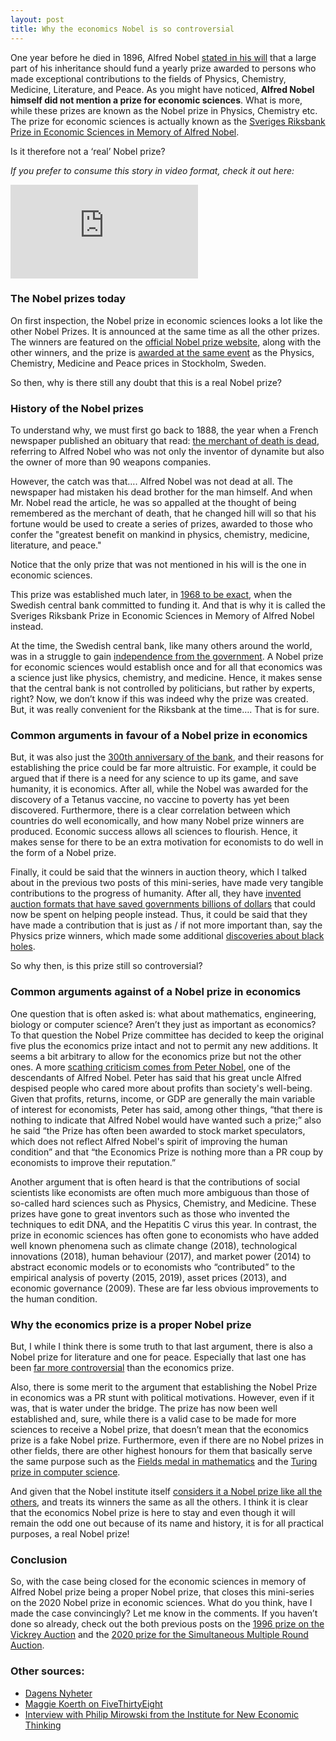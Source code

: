 ```yaml
---
layout: post
title: Why the economics Nobel is so controversial
---
```


One year before he died in 1896, Alfred Nobel [stated in his will](https://www.nobelprize.org/alfred-nobel/full-text-of-alfred-nobels-will-2/) that a large part of his inheritance should fund a yearly prize awarded to persons who made exceptional contributions to the fields of Physics, Chemistry, Medicine, Literature, and Peace. As you might have noticed, **Alfred Nobel himself did not mention a prize for economic sciences**. What is more, while these prizes are known as the Nobel prize in Physics, Chemistry etc. The prize for economic sciences is actually known as the [Sveriges Riksbank Prize in Economic Sciences in Memory of Alfred Nobel](https://www.nobelprize.org/prizes/uncategorized/did-you-know/).

Is it therefore not a ‘real’ Nobel prize?

*If you prefer to consume this story in video format, check it out here:*

<div class="video-container">
  <iframe src="https://www.youtube.com/embed/P1GvaYbfXHY" frameborder="0" allow="accelerometer; autoplay; encrypted-media; gyroscope; picture-in-picture" allowfullscreen></iframe>
</div>


### The Nobel prizes today

On first inspection, the Nobel prize in economic sciences looks a lot like the other Nobel Prizes. It is announced at the same time as all the other prizes. The winners are featured on the [official Nobel prize website](https://www.nobelprize.org/), along with the other winners, and the prize is [awarded at the same event](https://www.nobelprize.org/ceremonies/the-nobel-prize-award-ceremonies-and-banquets/) as the Physics, Chemistry, Medicine and Peace prices in Stockholm, Sweden.

So then, why is there still any doubt that this is a real Nobel prize?

### History of the Nobel prizes

To understand why, we must first go back to 1888, the year when a French newspaper published an obituary that read: [the merchant of death is dead](https://timesofindia.indiatimes.com/blogs/unheardshepherd/merchant-of-death-the-story-behind-the-nobel-prize/), referring to Alfred Nobel who was not only the inventor of dynamite but also the owner of more than 90 weapons companies.

However, the catch was that…. Alfred Nobel was not dead at all. The newspaper had mistaken his dead brother for the man himself. And when Mr. Nobel read the article, he was so appalled at the thought of being remembered as the merchant of death, that he changed hill will so that his fortune would be used to create a series of prizes, awarded to those who confer the "greatest benefit on mankind in physics, chemistry, medicine, literature, and peace."

Notice that the only prize that was not mentioned in his will is the one in economic sciences.

This prize was established much later, in [1968 to be exact](https://link.springer.com/chapter/10.1007/978-1-349-68398-7_52), when the Swedish central bank committed to funding it. And that is why it is called the Sveriges Riksbank Prize in Economic Sciences in Memory of Alfred Nobel instead.

At the time, the Swedish central bank, like many others around the world, was in a struggle to gain [independence from the government](https://www.dnb.nl/en/binaries/Working%20paper%20539_tcm47-350814.pdf). A Nobel prize for economic sciences would establish once and for all that economics was a science just like physics, chemistry, and medicine. Hence, it makes sense that the central bank is not controlled by politicians, but rather by experts, right? Now, we don’t know if this was indeed why the prize was created. But, it was really convenient for the Riksbank at the time…. That is for sure.

### Common arguments in favour of a Nobel prize in economics

But, it was also just the [300th anniversary of the bank](https://www.riksbank.se/en-gb/about-the-riksbank/history/historical-timeline/1900-1999/the-riksbank-celebrates-its-300th-jubilee-and-the-prize-in-economic-sciences-in-memory-of-alfred-nobel-is-established/), and their reasons for establishing the price could be far more altruistic. For example, it could be argued that if there is a need for any science to up its game, and save humanity, it is economics. After all, while the Nobel was awarded for the discovery of a Tetanus vaccine, no vaccine to poverty has yet been discovered.
Furthermore, there is a clear correlation between which countries do well economically, and how many Nobel prize winners are produced. Economic success allows all sciences to flourish. Hence, it makes sense for there to be an extra motivation for economists to do well in the form of a Nobel prize.

Finally, it could be said that the winners in auction theory, which I talked about in the previous two posts of this mini-series, have made very tangible contributions to the progress of humanity. After all, they have [invented auction formats that have saved governments billions of dollars](https://www.moneymacro.rocks/2020-10-28-auction-theory-2/) that could now be spent on helping people instead. Thus, it could be said that they have made a contribution that is just as / if not more important than, say the Physics prize winners, which made some additional [discoveries about black holes](https://www.nobelprize.org/prizes/physics/2020/press-release/).

So why then, is this prize still so controversial?

### Common arguments against of a Nobel prize in economics

One question that is often asked is: what about mathematics, engineering, biology or computer science? Aren’t they just as important as economics? To that question the Nobel Prize committee has decided to keep the original five plus the economics prize intact and not to permit any new additions. It seems a bit arbitrary to allow for the economics prize but not the other ones.
A more [scathing criticism comes from Peter Nobel](https://www.thelocal.se/20050928/2173), one of the descendants of Alfred Nobel. Peter has said that his great uncle Alfred despised people who cared more about profits than society's well-being. Given that profits, returns, income, or GDP are generally the main variable of interest for economists, Peter has said, among other things, “that there is nothing to indicate that Alfred Nobel would have wanted such a prize;” also he said “the Prize has often been awarded to stock market speculators, which does not reflect Alfred Nobel's spirit of improving the human condition” and that “the Economics Prize is nothing more than a PR coup by economists to improve their reputation.”

Another argument that is often heard is that the contributions of social scientists like economists are often much more ambiguous than those of so-called hard sciences such as Physics, Chemistry, and Medicine. These prizes have gone to great inventors such as those who invented the techniques to edit DNA, and the Hepatitis C virus this year. In contrast, the prize in economic sciences has often gone to economists who have added well known phenomena such as climate change (2018), technological innovations (2018), human behaviour (2017), and market power (2014) to abstract economic models or to economists who “contributed” to the empirical analysis of poverty (2015, 2019), asset prices (2013), and economic governance (2009). These are far less obvious improvements to the human condition.

### Why the economics prize is a proper Nobel prize

But, I while I think there is some truth to that last argument, there is also a Nobel prize for literature and one for peace. Especially that last one has been [far more controversial](https://www.vox.com/2014/10/6/6895363/nobel-prizes-winners-controversies-explained) than the economics prize.

Also, there is some merit to the argument that establishing the Nobel Prize in economics was a PR stunt with political motivations. However, even if it was, that is water under the bridge. The prize has now been well established and, sure, while there is a valid case to be made for more sciences to receive a Nobel prize, that doesn’t mean that the economics prize is a fake Nobel prize. Furthermore, even if there are no Nobel prizes in other fields, there are other highest honours for them that basically serve the same purpose such as the [Fields medal in mathematics](https://www.mathunion.org/imu-awards/fields-medal) and the [Turing prize in computer science](https://amturing.acm.org/).

And given that the Nobel institute itself [considers it a Nobel prize like all the others](https://www.vox.com/2014/10/13/6969055/nobel-prize-economics-real-nobel), and treats its winners the same as all the others. I think it is clear that the economics Nobel prize is here to stay and even though it will remain the odd one out because of its name and history, it is for all practical purposes, a real Nobel prize!

### Conclusion

So, with the case being closed for the economic sciences in memory of Alfred Nobel prize being a proper Nobel prize, that closes this mini-series on the 2020 Nobel prize in economic sciences. What do you think, have I made the case convincingly? Let me know in the comments. If you haven’t done so already, check out the both previous posts on the [1996 prize on the Vickrey Auction](https://www.moneymacro.rocks/2020-10-28-auction-theory-1/) and the [2020 prize for the Simultaneous Multiple Round Auction](https://www.moneymacro.rocks/2020-10-28-auction-theory-2/).

### Other sources:

*	[Dagens Nyheter](https://www.evernote.com/shard/s1/client/snv?noteGuid=ebbca597-42ab-4e8a-ba11-1120c53d3769&noteGuid=ebbca597-42ab-4e8a-ba11-1120c53d3769&noteKey=c761a720b35084f1dec0939d4c90f7d5&noteKey=c761a720b35084f1dec0939d4c90f7d5&sn=https%3A%2F%2Fwww.evernote.com%2Fshard%2Fs1%2Fsh%2Febbca597-42ab-4e8a-ba11-1120c53d3769%2Fc761a720b35084f1dec0939d4c90f7d5&title=Op-ed%253A%2BDagens%2BNyheter%252C%2B10%2BDecember%2B2004%2B%2522The%2BNobel%2Bprize%2Bin%2Beconomics%2Bdiminishes%2Bthe%2Bvalue%2Bof%2Ball%2Bother%2BNobel%2Bprizes%2522)
*	[Maggie Koerth on FiveThirtyEight](https://fivethirtyeight.com/features/the-economics-nobel-isnt-really-a-nobel/)
*	[Interview with Philip Mirowski from the Institute for New Economic Thinking](https://www.youtube.com/watch?v=dLtEo8lplwg&feature=youtu.be&ab_channel=NewEconomicThinking)
